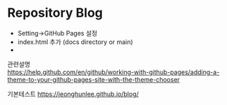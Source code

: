 # Repository Blog

* Setting->GitHub Pages 설정
* index.html 추가 (docs directory or main) 
* 

관련설명    
 https://help.github.com/en/github/working-with-github-pages/adding-a-theme-to-your-github-pages-site-with-the-theme-chooser   
   
   
기본테스트
  https://jeonghunlee.github.io/blog/
